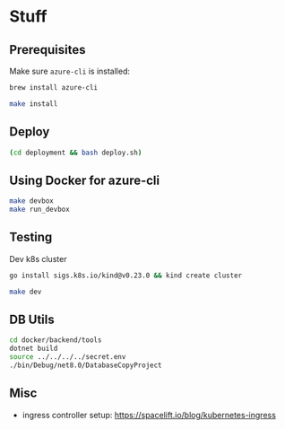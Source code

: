 # Stuff

## Prerequisites

Make sure `azure-cli` is installed:

``` bash
brew install azure-cli
```

``` bash
make install
```

## Deploy

``` bash
(cd deployment && bash deploy.sh)
```

## Using Docker for azure-cli

``` bash
make devbox
make run_devbox
```

## Testing

Dev k8s cluster

``` bash
go install sigs.k8s.io/kind@v0.23.0 && kind create cluster
```

``` bash
make dev
```

## DB Utils

``` bash
cd docker/backend/tools
dotnet build
source ../../../../secret.env
./bin/Debug/net8.0/DatabaseCopyProject
```

## Misc

* ingress controller setup: <https://spacelift.io/blog/kubernetes-ingress>
